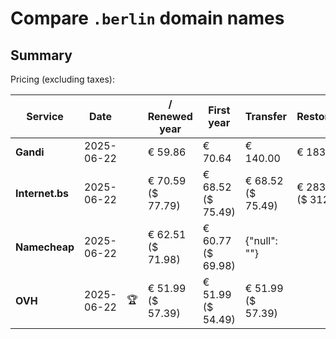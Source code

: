 # Compare `.berlin` domain names

## Summary

Pricing (excluding taxes):

| Service | Date |  | / Renewed year | First year | Transfer | Restoration |
|--|--|--|--|--|--|--|
| **Gandi** | 2025-06-22 |  | € 59.86 | € 70.64 | € 140.00 | € 183.54 |
| **Internet.bs** | 2025-06-22 |  | € 70.59<br>($ 77.79) | € 68.52<br>($ 75.49) | € 68.52<br>($ 75.49) | € 283.25<br>($ 312.09) |
| **Namecheap** | 2025-06-22 |  | € 62.51<br>($ 71.98) | € 60.77<br>($ 69.98) | {"null": ""} |  |
| **OVH** | 2025-06-22 | 🏆 | € 51.99<br>($ 57.39) | € 51.99<br>($ 54.49) | € 51.99<br>($ 57.39) |  |
